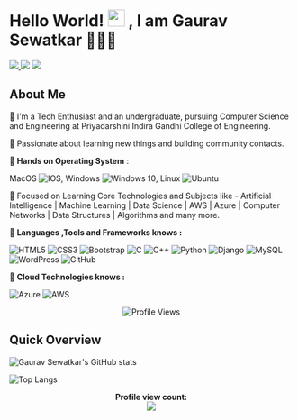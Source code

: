 # Hello World! <img src="https://github.com/TheDudeThatCode/TheDudeThatCode/blob/master/Assets/Hi.gif" width="30" height="30"/> , I am Gaurav Sewatkar 🧑🏻‍🎓 

<p>
 <a href="https://www.linkedin.com/in/gaurav-sewatkar-47a8b316a/"> <img src="https://img.shields.io/badge/LinkedIn-0077B5?style=for-the-badge&logo=linkedin&logoColor=white"> </a>
 <a href="https://twitter.com/Garry_1325"><img src="https://img.shields.io/badge/Twitter-1DA1F2?style=for-the-badge&logo=twitter&logoColor=white"></a>
 <a href="https://www.instagram.com/gaurav_sewatkar/"><img src="https://img.shields.io/badge/Instagram-E4405F?style=for-the-badge&logo=instagram&logoColor=white"></a>
</p> 
 


<!--
**gauravsewatkar/gauravsewatkar** is a ✨ _special_ ✨ repository because its `README.md` (this file) appears on your GitHub profile.

Here are some ideas to get you started:

- 🔭 I’m currently working on ...
- 🌱 I’m currently learning ...
- 👯 I’m looking to collaborate on ...
- 🤔 I’m looking for help with ...
- 💬 Ask me about ...
- 📫 How to reach me: ...
- 😄 Pronouns: ...
- ⚡ Fun fact: ...
-->

## **About Me**


 🔶  I'm a Tech Enthusiast and an undergraduate, pursuing Computer Science and Engineering at Priyadarshini Indira Gandhi College of Engineering.

 🔶  Passionate about learning new things and building community contacts.

🔰   **Hands on Operating System** : 
<p>
  MacOS <img alt="IOS" src="https://img.shields.io/badge/iOS-000000?style=for-the-badge&logo=ios&logoColor=white">, 
  Windows <img alt="Windows 10" src="https://img.shields.io/badge/Windows-0078D6?style=for-the-badge&logo=windows&logoColor=white" />, 
  Linux <img alt="Ubuntu" src="https://img.shields.io/badge/Ubuntu-E95420?style=for-the-badge&logo=ubuntu&logoColor=white" />
  
</p>

🔰   Focused on Learning Core Technologies and Subjects like - Artificial Intelligence | Machine Learning | Data Science | AWS | Azure | Computer Networks | Data Structures | Algorithms and many more.

🔰   **Languages ,Tools and Frameworks knows :** <p>
  <img alt="HTML5" src="https://img.shields.io/badge/html5-%23E34F26.svg?style=for-the-badge&logo=html5&logoColor=white"/>
  <img alt="CSS3" src="https://img.shields.io/badge/css3-%231572B6.svg?style=for-the-badge&logo=css3&logoColor=white"/>
  <img alt="Bootstrap" src="https://img.shields.io/badge/bootstrap-%23563D7C.svg?style=for-the-badge&logo=bootstrap&logoColor=white"/>
  <img alt="C" src="https://img.shields.io/badge/c-%2300599C.svg?style=for-the-badge&logo=c&logoColor=white"/>
  <img alt="C++" src="https://img.shields.io/badge/c++-%2300599C.svg?style=for-the-badge&logo=c%2B%2B&logoColor=white"/>
  <img alt="Python" src="https://img.shields.io/badge/python-%2314354C.svg?style=for-the-badge&logo=python&logoColor=white"/>
  <img alt="Django" src="https://img.shields.io/badge/django-%23092E20.svg?style=for-the-badge&logo=django&logoColor=white"/>
  <img alt="MySQL" src="https://img.shields.io/badge/mysql-%2300f.svg?style=for-the-badge&logo=mysql&logoColor=white"/>
  <img alt="WordPress" src="https://img.shields.io/badge/WordPress-%23117AC9.svg?style=for-the-badge&logo=WordPress&logoColor=white"/>
  <img alt="GitHub" src="https://img.shields.io/badge/github-%23121011.svg?style=for-the-badge&logo=github&logoColor=white"/>
</p>

 🔰   **Cloud Technologies knows :** <p>
 <img alt="Azure" src="https://img.shields.io/badge/azure-%230072C6.svg?style=for-the-badge&logo=azure-devops&logoColor=white"/>
 <img alt="AWS" src="https://img.shields.io/badge/AWS-%23FF9900.svg?style=for-the-badge&logo=amazon-aws&logoColor=white"/><br>

<p align="center"> <img src="https://komarev.com/ghpvc/?username=gauravsewatkar&label=Views&color=blue&style=plastic" alt="Profile Views" /> </p>

## Quick Overview 

 ![Gaurav Sewatkar's GitHub stats](https://github-readme-stats.vercel.app/api?username=gauravsewatkar&theme=radical&show_icons=true)
 
 ![Top Langs](https://github-readme-stats.vercel.app/api/top-langs/?username=gauravsewatkar&theme=radical)
 
 
 
<p align="center"> 
 <b> Profile view count:</b><br>
  <img src="https://profile-counter.glitch.me/gauravsewatkar/count.svg" />
</p>
  
 
 
 
